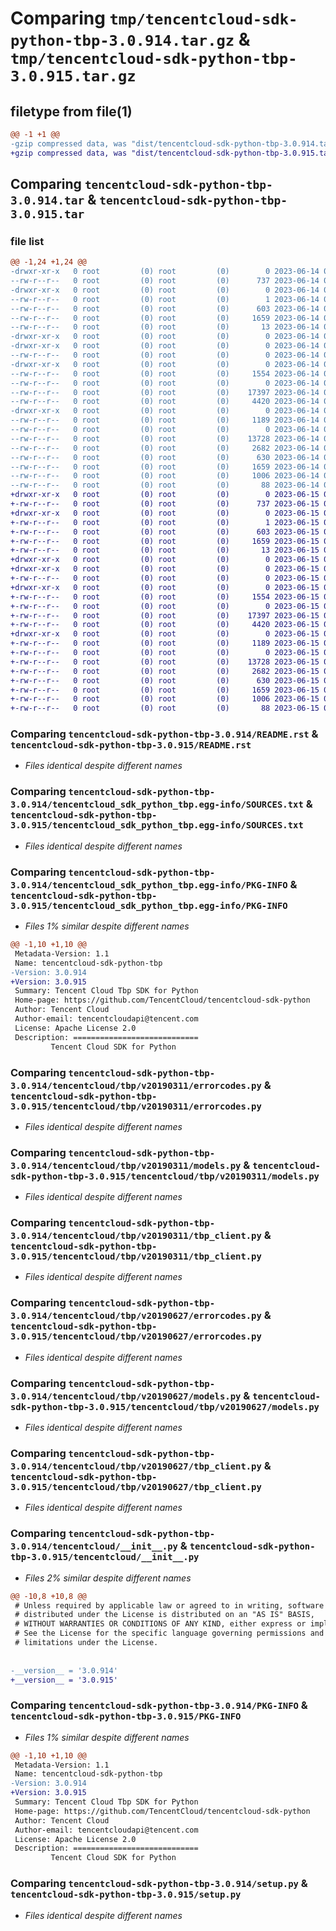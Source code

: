 # Comparing `tmp/tencentcloud-sdk-python-tbp-3.0.914.tar.gz` & `tmp/tencentcloud-sdk-python-tbp-3.0.915.tar.gz`

## filetype from file(1)

```diff
@@ -1 +1 @@
-gzip compressed data, was "dist/tencentcloud-sdk-python-tbp-3.0.914.tar", last modified: Wed Jun 14 00:34:34 2023, max compression
+gzip compressed data, was "dist/tencentcloud-sdk-python-tbp-3.0.915.tar", last modified: Thu Jun 15 00:33:44 2023, max compression
```

## Comparing `tencentcloud-sdk-python-tbp-3.0.914.tar` & `tencentcloud-sdk-python-tbp-3.0.915.tar`

### file list

```diff
@@ -1,24 +1,24 @@
-drwxr-xr-x   0 root         (0) root         (0)        0 2023-06-14 00:34:34.000000 tencentcloud-sdk-python-tbp-3.0.914/
--rw-r--r--   0 root         (0) root         (0)      737 2023-06-14 00:34:34.000000 tencentcloud-sdk-python-tbp-3.0.914/README.rst
-drwxr-xr-x   0 root         (0) root         (0)        0 2023-06-14 00:34:34.000000 tencentcloud-sdk-python-tbp-3.0.914/tencentcloud_sdk_python_tbp.egg-info/
--rw-r--r--   0 root         (0) root         (0)        1 2023-06-14 00:34:34.000000 tencentcloud-sdk-python-tbp-3.0.914/tencentcloud_sdk_python_tbp.egg-info/dependency_links.txt
--rw-r--r--   0 root         (0) root         (0)      603 2023-06-14 00:34:34.000000 tencentcloud-sdk-python-tbp-3.0.914/tencentcloud_sdk_python_tbp.egg-info/SOURCES.txt
--rw-r--r--   0 root         (0) root         (0)     1659 2023-06-14 00:34:34.000000 tencentcloud-sdk-python-tbp-3.0.914/tencentcloud_sdk_python_tbp.egg-info/PKG-INFO
--rw-r--r--   0 root         (0) root         (0)       13 2023-06-14 00:34:34.000000 tencentcloud-sdk-python-tbp-3.0.914/tencentcloud_sdk_python_tbp.egg-info/top_level.txt
-drwxr-xr-x   0 root         (0) root         (0)        0 2023-06-14 00:34:34.000000 tencentcloud-sdk-python-tbp-3.0.914/tencentcloud/
-drwxr-xr-x   0 root         (0) root         (0)        0 2023-06-14 00:34:34.000000 tencentcloud-sdk-python-tbp-3.0.914/tencentcloud/tbp/
--rw-r--r--   0 root         (0) root         (0)        0 2023-06-14 00:34:34.000000 tencentcloud-sdk-python-tbp-3.0.914/tencentcloud/tbp/__init__.py
-drwxr-xr-x   0 root         (0) root         (0)        0 2023-06-14 00:34:34.000000 tencentcloud-sdk-python-tbp-3.0.914/tencentcloud/tbp/v20190311/
--rw-r--r--   0 root         (0) root         (0)     1554 2023-06-14 00:34:34.000000 tencentcloud-sdk-python-tbp-3.0.914/tencentcloud/tbp/v20190311/errorcodes.py
--rw-r--r--   0 root         (0) root         (0)        0 2023-06-14 00:34:34.000000 tencentcloud-sdk-python-tbp-3.0.914/tencentcloud/tbp/v20190311/__init__.py
--rw-r--r--   0 root         (0) root         (0)    17397 2023-06-14 00:34:34.000000 tencentcloud-sdk-python-tbp-3.0.914/tencentcloud/tbp/v20190311/models.py
--rw-r--r--   0 root         (0) root         (0)     4420 2023-06-14 00:34:34.000000 tencentcloud-sdk-python-tbp-3.0.914/tencentcloud/tbp/v20190311/tbp_client.py
-drwxr-xr-x   0 root         (0) root         (0)        0 2023-06-14 00:34:34.000000 tencentcloud-sdk-python-tbp-3.0.914/tencentcloud/tbp/v20190627/
--rw-r--r--   0 root         (0) root         (0)     1189 2023-06-14 00:34:34.000000 tencentcloud-sdk-python-tbp-3.0.914/tencentcloud/tbp/v20190627/errorcodes.py
--rw-r--r--   0 root         (0) root         (0)        0 2023-06-14 00:34:34.000000 tencentcloud-sdk-python-tbp-3.0.914/tencentcloud/tbp/v20190627/__init__.py
--rw-r--r--   0 root         (0) root         (0)    13728 2023-06-14 00:34:34.000000 tencentcloud-sdk-python-tbp-3.0.914/tencentcloud/tbp/v20190627/models.py
--rw-r--r--   0 root         (0) root         (0)     2682 2023-06-14 00:34:34.000000 tencentcloud-sdk-python-tbp-3.0.914/tencentcloud/tbp/v20190627/tbp_client.py
--rw-r--r--   0 root         (0) root         (0)      630 2023-06-14 00:34:34.000000 tencentcloud-sdk-python-tbp-3.0.914/tencentcloud/__init__.py
--rw-r--r--   0 root         (0) root         (0)     1659 2023-06-14 00:34:34.000000 tencentcloud-sdk-python-tbp-3.0.914/PKG-INFO
--rw-r--r--   0 root         (0) root         (0)     1006 2023-06-14 00:34:34.000000 tencentcloud-sdk-python-tbp-3.0.914/setup.py
--rw-r--r--   0 root         (0) root         (0)       88 2023-06-14 00:34:34.000000 tencentcloud-sdk-python-tbp-3.0.914/setup.cfg
+drwxr-xr-x   0 root         (0) root         (0)        0 2023-06-15 00:33:44.000000 tencentcloud-sdk-python-tbp-3.0.915/
+-rw-r--r--   0 root         (0) root         (0)      737 2023-06-15 00:33:44.000000 tencentcloud-sdk-python-tbp-3.0.915/README.rst
+drwxr-xr-x   0 root         (0) root         (0)        0 2023-06-15 00:33:44.000000 tencentcloud-sdk-python-tbp-3.0.915/tencentcloud_sdk_python_tbp.egg-info/
+-rw-r--r--   0 root         (0) root         (0)        1 2023-06-15 00:33:44.000000 tencentcloud-sdk-python-tbp-3.0.915/tencentcloud_sdk_python_tbp.egg-info/dependency_links.txt
+-rw-r--r--   0 root         (0) root         (0)      603 2023-06-15 00:33:44.000000 tencentcloud-sdk-python-tbp-3.0.915/tencentcloud_sdk_python_tbp.egg-info/SOURCES.txt
+-rw-r--r--   0 root         (0) root         (0)     1659 2023-06-15 00:33:44.000000 tencentcloud-sdk-python-tbp-3.0.915/tencentcloud_sdk_python_tbp.egg-info/PKG-INFO
+-rw-r--r--   0 root         (0) root         (0)       13 2023-06-15 00:33:44.000000 tencentcloud-sdk-python-tbp-3.0.915/tencentcloud_sdk_python_tbp.egg-info/top_level.txt
+drwxr-xr-x   0 root         (0) root         (0)        0 2023-06-15 00:33:44.000000 tencentcloud-sdk-python-tbp-3.0.915/tencentcloud/
+drwxr-xr-x   0 root         (0) root         (0)        0 2023-06-15 00:33:44.000000 tencentcloud-sdk-python-tbp-3.0.915/tencentcloud/tbp/
+-rw-r--r--   0 root         (0) root         (0)        0 2023-06-15 00:33:44.000000 tencentcloud-sdk-python-tbp-3.0.915/tencentcloud/tbp/__init__.py
+drwxr-xr-x   0 root         (0) root         (0)        0 2023-06-15 00:33:44.000000 tencentcloud-sdk-python-tbp-3.0.915/tencentcloud/tbp/v20190311/
+-rw-r--r--   0 root         (0) root         (0)     1554 2023-06-15 00:33:44.000000 tencentcloud-sdk-python-tbp-3.0.915/tencentcloud/tbp/v20190311/errorcodes.py
+-rw-r--r--   0 root         (0) root         (0)        0 2023-06-15 00:33:44.000000 tencentcloud-sdk-python-tbp-3.0.915/tencentcloud/tbp/v20190311/__init__.py
+-rw-r--r--   0 root         (0) root         (0)    17397 2023-06-15 00:33:44.000000 tencentcloud-sdk-python-tbp-3.0.915/tencentcloud/tbp/v20190311/models.py
+-rw-r--r--   0 root         (0) root         (0)     4420 2023-06-15 00:33:44.000000 tencentcloud-sdk-python-tbp-3.0.915/tencentcloud/tbp/v20190311/tbp_client.py
+drwxr-xr-x   0 root         (0) root         (0)        0 2023-06-15 00:33:44.000000 tencentcloud-sdk-python-tbp-3.0.915/tencentcloud/tbp/v20190627/
+-rw-r--r--   0 root         (0) root         (0)     1189 2023-06-15 00:33:44.000000 tencentcloud-sdk-python-tbp-3.0.915/tencentcloud/tbp/v20190627/errorcodes.py
+-rw-r--r--   0 root         (0) root         (0)        0 2023-06-15 00:33:44.000000 tencentcloud-sdk-python-tbp-3.0.915/tencentcloud/tbp/v20190627/__init__.py
+-rw-r--r--   0 root         (0) root         (0)    13728 2023-06-15 00:33:44.000000 tencentcloud-sdk-python-tbp-3.0.915/tencentcloud/tbp/v20190627/models.py
+-rw-r--r--   0 root         (0) root         (0)     2682 2023-06-15 00:33:44.000000 tencentcloud-sdk-python-tbp-3.0.915/tencentcloud/tbp/v20190627/tbp_client.py
+-rw-r--r--   0 root         (0) root         (0)      630 2023-06-15 00:33:44.000000 tencentcloud-sdk-python-tbp-3.0.915/tencentcloud/__init__.py
+-rw-r--r--   0 root         (0) root         (0)     1659 2023-06-15 00:33:44.000000 tencentcloud-sdk-python-tbp-3.0.915/PKG-INFO
+-rw-r--r--   0 root         (0) root         (0)     1006 2023-06-15 00:33:44.000000 tencentcloud-sdk-python-tbp-3.0.915/setup.py
+-rw-r--r--   0 root         (0) root         (0)       88 2023-06-15 00:33:44.000000 tencentcloud-sdk-python-tbp-3.0.915/setup.cfg
```

### Comparing `tencentcloud-sdk-python-tbp-3.0.914/README.rst` & `tencentcloud-sdk-python-tbp-3.0.915/README.rst`

 * *Files identical despite different names*

### Comparing `tencentcloud-sdk-python-tbp-3.0.914/tencentcloud_sdk_python_tbp.egg-info/SOURCES.txt` & `tencentcloud-sdk-python-tbp-3.0.915/tencentcloud_sdk_python_tbp.egg-info/SOURCES.txt`

 * *Files identical despite different names*

### Comparing `tencentcloud-sdk-python-tbp-3.0.914/tencentcloud_sdk_python_tbp.egg-info/PKG-INFO` & `tencentcloud-sdk-python-tbp-3.0.915/tencentcloud_sdk_python_tbp.egg-info/PKG-INFO`

 * *Files 1% similar despite different names*

```diff
@@ -1,10 +1,10 @@
 Metadata-Version: 1.1
 Name: tencentcloud-sdk-python-tbp
-Version: 3.0.914
+Version: 3.0.915
 Summary: Tencent Cloud Tbp SDK for Python
 Home-page: https://github.com/TencentCloud/tencentcloud-sdk-python
 Author: Tencent Cloud
 Author-email: tencentcloudapi@tencent.com
 License: Apache License 2.0
 Description: ============================
         Tencent Cloud SDK for Python
```

### Comparing `tencentcloud-sdk-python-tbp-3.0.914/tencentcloud/tbp/v20190311/errorcodes.py` & `tencentcloud-sdk-python-tbp-3.0.915/tencentcloud/tbp/v20190311/errorcodes.py`

 * *Files identical despite different names*

### Comparing `tencentcloud-sdk-python-tbp-3.0.914/tencentcloud/tbp/v20190311/models.py` & `tencentcloud-sdk-python-tbp-3.0.915/tencentcloud/tbp/v20190311/models.py`

 * *Files identical despite different names*

### Comparing `tencentcloud-sdk-python-tbp-3.0.914/tencentcloud/tbp/v20190311/tbp_client.py` & `tencentcloud-sdk-python-tbp-3.0.915/tencentcloud/tbp/v20190311/tbp_client.py`

 * *Files identical despite different names*

### Comparing `tencentcloud-sdk-python-tbp-3.0.914/tencentcloud/tbp/v20190627/errorcodes.py` & `tencentcloud-sdk-python-tbp-3.0.915/tencentcloud/tbp/v20190627/errorcodes.py`

 * *Files identical despite different names*

### Comparing `tencentcloud-sdk-python-tbp-3.0.914/tencentcloud/tbp/v20190627/models.py` & `tencentcloud-sdk-python-tbp-3.0.915/tencentcloud/tbp/v20190627/models.py`

 * *Files identical despite different names*

### Comparing `tencentcloud-sdk-python-tbp-3.0.914/tencentcloud/tbp/v20190627/tbp_client.py` & `tencentcloud-sdk-python-tbp-3.0.915/tencentcloud/tbp/v20190627/tbp_client.py`

 * *Files identical despite different names*

### Comparing `tencentcloud-sdk-python-tbp-3.0.914/tencentcloud/__init__.py` & `tencentcloud-sdk-python-tbp-3.0.915/tencentcloud/__init__.py`

 * *Files 2% similar despite different names*

```diff
@@ -10,8 +10,8 @@
 # Unless required by applicable law or agreed to in writing, software
 # distributed under the License is distributed on an "AS IS" BASIS,
 # WITHOUT WARRANTIES OR CONDITIONS OF ANY KIND, either express or implied.
 # See the License for the specific language governing permissions and
 # limitations under the License.
 
 
-__version__ = '3.0.914'
+__version__ = '3.0.915'
```

### Comparing `tencentcloud-sdk-python-tbp-3.0.914/PKG-INFO` & `tencentcloud-sdk-python-tbp-3.0.915/PKG-INFO`

 * *Files 1% similar despite different names*

```diff
@@ -1,10 +1,10 @@
 Metadata-Version: 1.1
 Name: tencentcloud-sdk-python-tbp
-Version: 3.0.914
+Version: 3.0.915
 Summary: Tencent Cloud Tbp SDK for Python
 Home-page: https://github.com/TencentCloud/tencentcloud-sdk-python
 Author: Tencent Cloud
 Author-email: tencentcloudapi@tencent.com
 License: Apache License 2.0
 Description: ============================
         Tencent Cloud SDK for Python
```

### Comparing `tencentcloud-sdk-python-tbp-3.0.914/setup.py` & `tencentcloud-sdk-python-tbp-3.0.915/setup.py`

 * *Files identical despite different names*

